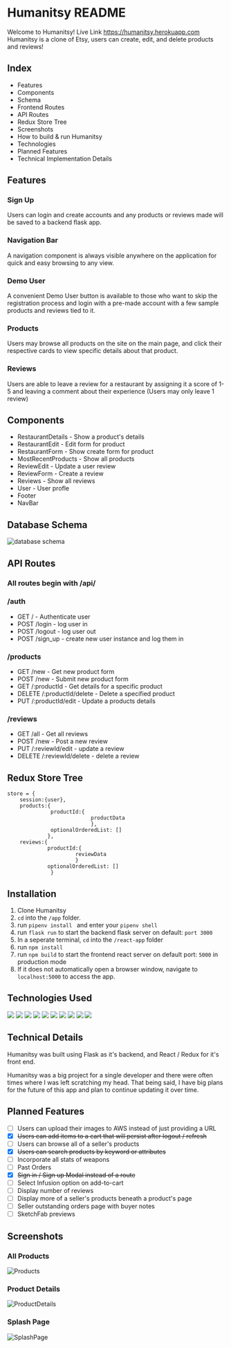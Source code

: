 # Humanitsy README
Welcome to Humanitsy!
Live Link https://humanitsy.herokuapp.com
Humanitsy is a clone of Etsy, users can create, edit, and delete products and reviews!

## Index
- Features
- Components
- Schema
- Frontend Routes
- API Routes
- Redux Store Tree
- Screenshots
- How to build & run Humanitsy
- Technologies
- Planned Features
- Technical Implementation Details

## Features
### Sign Up
Users can login and create accounts and any products or reviews made will be saved to a backend flask app.
### Navigation Bar
A navigation component is always visible anywhere on the application for quick and easy browsing to any view.
### Demo User
A convenient Demo User button is available to those who want to skip the registration process and login with a pre-made account with a few sample products and reviews tied to it.
### Products
Users may browse all products on the site on the main page, and click their respective cards to view specific details about that product.
### Reviews
Users are able to leave a review for a restaurant by assigning it a score of 1-5 and leaving a comment about their experience (Users may only leave 1 review)

## Components
- RestaurantDetails - Show a product's details
- RestaurantEdit - Edit form for product
- RestaurantForm - Show create form for product
- MostRecentProducts - Show all products
- ReviewEdit - Update a user review
- ReviewForm - Create a review
- Reviews - Show all reviews
- User - User profle
- Footer
- NavBar
## Database Schema
![database schema](https://user-images.githubusercontent.com/5642880/182678964-8df9c309-eb2e-47a2-966f-d668a53a1858.png)
## API Routes
### All routes begin with /api/
### __/auth__
- GET / - Authenticate user
- POST /login - log user in
- POST /logout - log user out
- POST /sign_up - create new user instance and log them in
### __/products__
- GET /new - Get new product form
- POST /new - Submit new product form
- GET /:productId - Get details for a specific product
- DELETE /:productId/delete - Delete a specified product
- PUT /:productId/edit - Update a products details
### /reviews
- GET /all - Get all reviews
- POST /new - Post a new review
- PUT /:reviewId/edit - update a review
- DELETE /:reviewId/delete - delete a review
## Redux Store Tree

```
store = {
    session:{user},
    products:{
              productId:{
                           productData
                           },
              optionalOrderedList: []
             },
    reviews:{
             productId:{
                      reviewData
                      }
             optionalOrderedList: []
              }
```
## Installation
1. Clone Humanitsy
2. ```cd``` into the ```/app``` folder.
3. run ```pipenv install ``` and enter your ```pipenv shell```
4. run ```flask run``` to start the backend flask server on default: `port 3000`
5. In a seperate terminal, ```cd``` into the ```/react-app``` folder
6. run ```npm install ```
7. run ```npm build``` to start the frontend react server on default port: `5000` in production mode
8. If it does not automatically open a browser window, navigate to ```localhost:5000``` to access the app.
  ## Technologies Used
  ![](https://img.shields.io/badge/-HTML-5555ff?style=flat-square&logo=html5&logoColor=FFFFFF) ![](https://img.shields.io/badge/-CSS-5555ff?style=flat-square&logo=css3&logoColor=FFFFFF) ![](https://img.shields.io/badge/-JS-5555ff?style=flat-square&logo=javascript&logoColor=FFFFFF)  ![](https://img.shields.io/badge/-Python-5555ff?style=flat-square&logo=python&logoColor=ffffff)  ![](https://img.shields.io/badge/-React-5555ff?style=flat-square&logo=react&logoColor=FFFFFF) ![](https://img.shields.io/badge/-VScode-5555ff?style=flat-square&logo=visual-studio-code&logoColor=FFFFFF)
![](https://img.shields.io/badge/-Flask-5555ff?style=flat-square&logo=flask&logoColor=ffffff)  ![](https://img.shields.io/badge/-Redux-5555ff?style=flat-square&logo=redux&logoColor=ffffff)  ![](https://img.shields.io/badge/-Postgres-5555ff?style=flat-square&logo=sequelize&logoColor=ffffff)  ![](https://img.shields.io/badge/-GitHub-5555ff?style=flat-square&logo=github&logoColor=ffffff)
## Technical Details
Humanitsy was built using Flask as it's backend, and React / Redux for it's front end.

Humanitsy was a big project for a single developer and there were often times where I was left scratching my head. That being said, I have big plans for the future of this app and plan to continue updating it over time.
## Planned Features
 - [ ] Users can upload their images to AWS instead of just providing a URL
 - [x] ~~Users can add items to a cart that will persist after logout / refresh~~
 - [ ] Users can browse all of a seller's products
 - [x] ~~Users can search products by keyword or attributes~~
 - [ ] Incorporate all stats of weapons
 - [ ] Past Orders
 - [x] ~~Sign in / Sign up Modal instead of a route~~
 - [ ] Select Infusion option on add-to-cart
 - [ ] Display number of reviews
 - [ ] Display more of a seller's products beneath a product's page
 - [ ] Seller outstanding orders page with buyer notes
 - [ ] SketchFab previews
## Screenshots
### All Products
![Products](https://i.imgur.com/PKrVhDc.png)
### Product Details
![ProductDetails](https://i.imgur.com/HDnCKH2.png)
### Splash Page
![SplashPage](https://i.imgur.com/EguaFLv.png)
